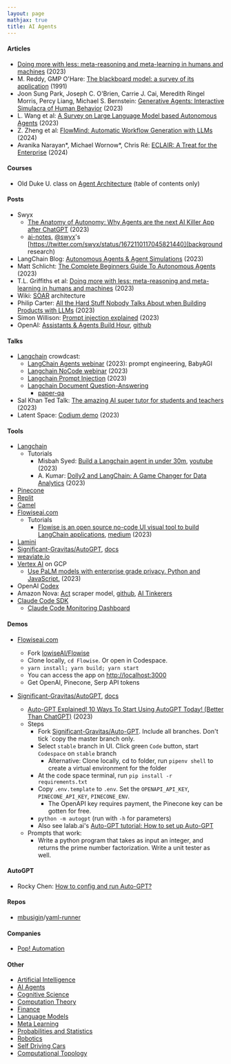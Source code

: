 ```yaml
---
layout: page
mathjax: true
title: AI Agents
---
```

#### Articles
* [Doing more with less: meta-reasoning and meta-learning in humans and machines](https://cocosci.princeton.edu/papers/doing-more-with-less.pdf) (2023)
* M. Reddy,  GMP O'Hare: [The blackboard model: a survey of its application](https://link.springer.com/article/10.1007/BF00143760) (1991)
* Joon Sung Park, Joseph C. O'Brien, Carrie J. Cai, Meredith Ringel Morris, Percy Liang, Michael S. Bernstein: [Generative Agents: Interactive Simulacra of Human Behavior](https://arxiv.org/abs/2304.03442) (2023)
* L. Wang et al: [A Survey on Large Language Model based Autonomous Agents](https://arxiv.org/pdf/2308.11432.pdf) (2023)
* Z. Zheng et al: [FlowMind: Automatic Workflow Generation with LLMs](https://arxiv.org/pdf/2404.13050) (2024)
* Avanika Narayan*, Michael Wornow*, Chris Ré: [ECLAIR: A Treat for the Enterprise](https://hazyresearch.stanford.edu/blog/2024-05-18-eclair) (2024)

#### Courses
* Old Duke U. class on [Agent Architecture](https://users.cs.duke.edu/~brd/Teaching/Previous/AI/Lectures/Summaries/architectures.html) (table of contents only)

#### Posts
* Swyx
  * [The Anatomy of Autonomy: Why Agents are the next AI Killer App after ChatGPT](https://www.latent.space/p/agents) (2023)
  * [ai-notes](https://github.com/swyxio/ai-notes), [@swyx](https://twitter.com/swyx)'s [https://twitter.com/swyx/status/1672110117045821440](background research)
* LangChain Blog: [Autonomous Agents & Agent Simulations](https://blog.langchain.dev/agents-round/) (2023)
* Matt Schlicht: [The Complete Beginners Guide To Autonomous Agents](https://www.mattprd.com/p/the-complete-beginners-guide-to-autonomous-agents) (2023)
* T.L. Griffiths et al: [Doing more with less: meta-reasoning and meta-learning in humans and machines](https://cocosci.princeton.edu/papers/doing-more-with-less.pdf) (2023)
* Wiki: [SOAR](https://en.wikipedia.org/wiki/Soar_(cognitive_architecture)) architecture
* Philip Carter: [All the Hard Stuff Nobody Talks About when Building Products with LLMs](https://www.honeycomb.io/blog/hard-stuff-nobody-talks-about-llm) (2023)
* Simon Willison: [Prompt injection explained](https://simonwillison.net/2023/May/2/prompt-injection-explained/) (2023)
* OpenAI: [Assistants & Agents Build Hour](https://academy.openai.com/home/videos/assistants-and-agents-build-hour-2025-02-07), [github](https://github.com/openai/build-hours/tree/main/2-assistants)

#### Talks
* [Langchain](https://www.crowdcast.io/@langchain) crowdcast:
  * [LangChain Agents webinar](https://www.crowdcast.io/c/46erbpbz609r) (2023): prompt engineering, BabyAGI
  * [Langchain NoCode webinar](https://www.crowdcast.io/c/38stgg2vma7m) (2023)
  * [Langchain Prompt Injection](https://www.crowdcast.io/c/ht7qt3rvesvg) (2023)
  * [Langchain Document Question-Answering](https://www.crowdcast.io/c/rh66hcwivly0)
    * [paper-qa](https://github.com/whitead/paper-qa)
* Sal Khan Ted Talk: [The amazing AI super tutor for students and teachers](https://www.ted.com/talks/sal_khan_the_amazing_ai_super_tutor_for_students_and_teachers/c) (2023)
* Latent Space: [Codium demo](https://www.youtube.com/watch?v=9tPKJPqVqLs) (2023)

#### Tools
* [Langchain](https://python.langchain.com/en/latest/getting_started/getting_started.html)
  * Tutorials
    * Misbah Syed: [Build a Langchain agent in under 30m](https://twitter.com/MisbahSy/status/1655587763679289351), [youtube](https://www.youtube.com/watch?v=jDJIIVWTZDE) (2023)
    * A. Kumar: [Dolly2 and LangChain: A Game Changer for Data Analytics](https://ashukumar27.medium.com/dolly2-and-langchain-a-game-changer-for-text-data-analytics-7518d48d0ad7) (2023)
* [Pinecone](https://www.pinecone.io/)
* [Replit](https://replit.com)
* [Camel](https://www.camel-ai.org/)
* [Flowiseai.com](https://flowiseai.com/)
  * Tutorials
    * [Flowise is an open source no-code UI visual tool to build LangChain applications](https://www.youtube.com/watch?v=CovAPtQPU0k&t=7s), [medium](https://cobusgreyling.medium.com/flowise-for-langchain-b7c4023ffa71) (2023)
* [Lamini](https://lamini.ai/)
* [Significant-Gravitas/AutoGPT](https://github.com/Significant-Gravitas/Auto-GPT), [docs](https://docs.agpt.co/setup/)
* [weaviate.io](https://weaviate.io/)
* [Vertex AI](https://cloud.google.com/vertex-ai) on GCP
  * [Use PaLM models with enterprise grade privacy. Python and JavaScript.](https://twitter.com/hwchase17/status/1661756592025649152) (2023)
* OpenAI [Codex](https://github.com/openai/codex)
* Amazon Nova: [Act](https://nova.amazon.com/act) scraper model, [github](https://github.com/aws/nova-act), [AI Tinkerers](https://boston.aitinkerers.org/talks/rsvp_ispYtI58Gpk)
* [Claude Code SDK](https://docs.anthropic.com/en/docs/claude-code/sdk/sdk-overview)
  * [Claude Code Monitoring Dashboard](https://github.com/aws-solutions-library-samples/guidance-for-claude-code-with-amazon-bedrock/blob/main/assets/docs/MONITORING.md)

#### Demos
* [Flowiseai.com](https://flowiseai.com/)
  * Fork [lowiseAI/Flowise](https://github.com/FlowiseAI/Flowise)
  * Clone locally, `cd Flowise`. Or open in Codespace.
  * `yarn install; yarn build; yarn start`
  * You can access the app on [http://localhost:3000](http://localhost:3000)
  * Get OpenAI, Pinecone, Serp API tokens
  
* [Significant-Gravitas/AutoGPT](https://github.com/Significant-Gravitas/Auto-GPT), [docs](https://docs.agpt.co/setup/)
  * [Auto-GPT Explained! 10 Ways To Start Using AutoGPT Today! (Better Than ChatGPT)](https://www.youtube.com/watch?v=465RFn6KmiQ) (2023)
  * Steps
    * Fork [Significant-Gravitas/Auto-GPT](https://github.com/Significant-Gravitas/Auto-GPT). Include all branches. Don't tick `copy the master branch only.
    * Select `stable` branch in UI. Click green `Code` button, start `Codespace` on `stable` branch
      * Alternative: Clone locally, cd to folder, run `pipenv shell` to create a virtual environment for the folder
    * At the code space terminal, run `pip install -r requirements.txt`
    * Copy `.env.template` to `.env`. Set the `OPENAPI_API_KEY`, `PINECONE_API_KEY`, `PINECONE_ENV`.
      * The OpenAPI key requires payment, the Pinecone key can be gotten for free.
    * `python -m autogpt` (run with `-h` for parameters)
    * Also see lalab.ai's [Auto-GPT tutorial: How to set up Auto-GPT](https://lablab.ai/t/auto-gpt-tutorial-how-to-set-up-auto-gpt)
  * Prompts that work:
    * Write a python program that takes as input an integer, and returns the prime number factorization. Write a unit tester as well.

#### AutoGPT
* Rocky Chen: [How to config and run Auto-GPT?](https://medium.com/codex/how-to-config-and-run-auto-gpt-11f406d9fba4)

#### Repos
* [mbusigin](https://github.com/mbusigin)/[yaml-runner](https://github.com/mbusigin/yaml-runner)

#### Companies
* [Pop! Automation](https://www.popautomation.com/)

#### Other
* [Artificial Intelligence](/artificial_intelligence)
* [AI Agents](/ai_agents)
* [Cognitive Science](/cognitive_science)
* [Computation Theory](/computation_theory)
* [Finance](/finance)
* [Language Models](/language_models)
* [Meta Learning](/meta_learning)
* [Probabilities and Statistics](/probabilities_and_statistics)
* [Robotics](/robotics)
* [Self Driving Cars](/self_driving_cars)
* [Computational Topology](/computational_topology)
